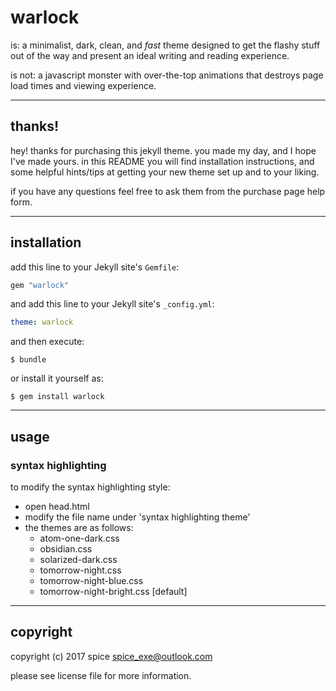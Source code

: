 # warlock

is: a minimalist, dark, clean, and *fast* theme designed to get the flashy stuff out of the way and present an ideal writing and reading experience.

is not: a javascript monster with over-the-top animations that destroys page load times and viewing experience.

------

## thanks!

hey! thanks for purchasing this jekyll theme. you made my day, and I hope I've made yours. in this README you will find installation instructions, and some helpful hints/tips at getting your new theme set up and to your liking.

if you have any questions feel free to ask them from the purchase page help form.

------

## installation

add this line to your Jekyll site's `Gemfile`:

```ruby
gem "warlock"
```

and add this line to your Jekyll site's `_config.yml`:

```yaml
theme: warlock
```

and then execute:

    $ bundle

or install it yourself as:

    $ gem install warlock

------

## usage


### syntax highlighting

to modify the syntax highlighting style:
- open head.html
- modify the file name under 'syntax highlighting theme'
- the themes are as follows:
	- atom-one-dark.css
	- obsidian.css
	- solarized-dark.css
	- tomorrow-night.css
	- tomorrow-night-blue.css
	- tomorrow-night-bright.css [default]

------

## copyright

copyright (c) 2017 spice <spice_exe@outlook.com>

please see license file for more information.
